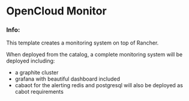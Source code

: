 # OpenCloud Monitor

### Info:

This template creates a monitoring system on top of Rancher.

When deployed from the catalog, a complete monitoring system will be deployed including:
- a graphite cluster 
- grafana with beautiful dashboard included
- cabaot for the alerting 
redis and postgresql will also be deployed as cabot requirements 
